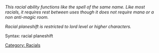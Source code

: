 *This racial ability functions like the spell of the same name. Like
most racials, it requires rest between uses though it does not require
mana or a non anti-magic room.*

*Racial planeshift is restricted to lord level or higher characters.*

Syntax: racial planeshift <plane>

[Category: Racials](Category:_Racials "wikilink")
